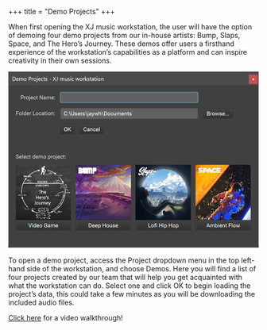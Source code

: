 +++
title = "Demo Projects"
+++

When first opening the XJ music workstation, the user will have the option of demoing four demo projects from our in-house artists: Bump, Slaps, Space, and The Hero’s Journey. These demos offer users a firsthand experience of the workstation’s capabilities as a platform and can inspire creativity in their own sessions.

![Demo Projects](demoprojects.png)

To open a demo project, access the Project dropdown menu in the top left-hand side of the workstation, and choose Demos. Here you will find a list of four projects created by our team that will help you get acquainted with what the workstation can do. Select one and click OK to begin loading the project’s data, this could take a few minutes as you will be downloading the included audio files.


[Click here](https://youtu.be/z5i8ZD8AyWE) for a video walkthrough!